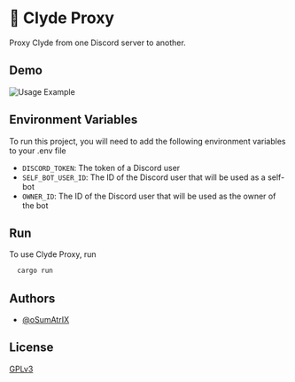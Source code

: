 
# 🤖 Clyde Proxy

Proxy Clyde from one Discord server to another.

## Demo

![Usage Example](https://i.imgur.com/DWVuBZa.png)

## Environment Variables

To run this project, you will need to add the following environment variables to your .env file

- `DISCORD_TOKEN`: The token of a Discord user
- `SELF_BOT_USER_ID`: The ID of the Discord user that will be used as a self-bot
- `OWNER_ID`: The ID of the Discord user that will be used as the owner of the bot

## Run

To use Clyde Proxy, run

```bash
  cargo run
```

## Authors

- [@oSumAtrIX](https://osumatrix.me)

## License

[GPLv3](https://www.gnu.org/licenses/gpl-3.0.en.html)
